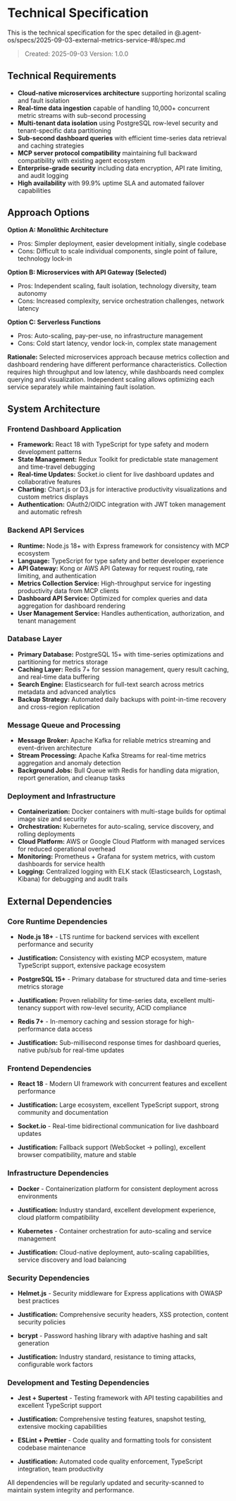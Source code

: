 # Technical Specification

This is the technical specification for the spec detailed in @.agent-os/specs/2025-09-03-external-metrics-service-#8/spec.md

> Created: 2025-09-03
> Version: 1.0.0

## Technical Requirements

- **Cloud-native microservices architecture** supporting horizontal scaling and fault isolation
- **Real-time data ingestion** capable of handling 10,000+ concurrent metric streams with sub-second processing
- **Multi-tenant data isolation** using PostgreSQL row-level security and tenant-specific data partitioning
- **Sub-second dashboard queries** with efficient time-series data retrieval and caching strategies
- **MCP server protocol compatibility** maintaining full backward compatibility with existing agent ecosystem
- **Enterprise-grade security** including data encryption, API rate limiting, and audit logging
- **High availability** with 99.9% uptime SLA and automated failover capabilities

## Approach Options

**Option A: Monolithic Architecture**
- Pros: Simpler deployment, easier development initially, single codebase
- Cons: Difficult to scale individual components, single point of failure, technology lock-in

**Option B: Microservices with API Gateway (Selected)**
- Pros: Independent scaling, fault isolation, technology diversity, team autonomy
- Cons: Increased complexity, service orchestration challenges, network latency

**Option C: Serverless Functions**
- Pros: Auto-scaling, pay-per-use, no infrastructure management
- Cons: Cold start latency, vendor lock-in, complex state management

**Rationale:** Selected microservices approach because metrics collection and dashboard rendering have different performance characteristics. Collection requires high throughput and low latency, while dashboards need complex querying and visualization. Independent scaling allows optimizing each service separately while maintaining fault isolation.

## System Architecture

### Frontend Dashboard Application
- **Framework:** React 18 with TypeScript for type safety and modern development patterns
- **State Management:** Redux Toolkit for predictable state management and time-travel debugging
- **Real-time Updates:** Socket.io client for live dashboard updates and collaborative features
- **Charting:** Chart.js or D3.js for interactive productivity visualizations and custom metrics displays
- **Authentication:** OAuth2/OIDC integration with JWT token management and automatic refresh

### Backend API Services
- **Runtime:** Node.js 18+ with Express framework for consistency with MCP ecosystem
- **Language:** TypeScript for type safety and better developer experience
- **API Gateway:** Kong or AWS API Gateway for request routing, rate limiting, and authentication
- **Metrics Collection Service:** High-throughput service for ingesting productivity data from MCP clients
- **Dashboard API Service:** Optimized for complex queries and data aggregation for dashboard rendering
- **User Management Service:** Handles authentication, authorization, and tenant management

### Database Layer
- **Primary Database:** PostgreSQL 15+ with time-series optimizations and partitioning for metrics storage
- **Caching Layer:** Redis 7+ for session management, query result caching, and real-time data buffering
- **Search Engine:** Elasticsearch for full-text search across metrics metadata and advanced analytics
- **Backup Strategy:** Automated daily backups with point-in-time recovery and cross-region replication

### Message Queue and Processing
- **Message Broker:** Apache Kafka for reliable metrics streaming and event-driven architecture
- **Stream Processing:** Apache Kafka Streams for real-time metrics aggregation and anomaly detection
- **Background Jobs:** Bull Queue with Redis for handling data migration, report generation, and cleanup tasks

### Deployment and Infrastructure
- **Containerization:** Docker containers with multi-stage builds for optimal image size and security
- **Orchestration:** Kubernetes for auto-scaling, service discovery, and rolling deployments
- **Cloud Platform:** AWS or Google Cloud Platform with managed services for reduced operational overhead
- **Monitoring:** Prometheus + Grafana for system metrics, with custom dashboards for service health
- **Logging:** Centralized logging with ELK stack (Elasticsearch, Logstash, Kibana) for debugging and audit trails

## External Dependencies

### Core Runtime Dependencies
- **Node.js 18+** - LTS runtime for backend services with excellent performance and security
- **Justification:** Consistency with existing MCP ecosystem, mature TypeScript support, extensive package ecosystem

- **PostgreSQL 15+** - Primary database for structured data and time-series metrics storage
- **Justification:** Proven reliability for time-series data, excellent multi-tenancy support with row-level security, ACID compliance

- **Redis 7+** - In-memory caching and session storage for high-performance data access
- **Justification:** Sub-millisecond response times for dashboard queries, native pub/sub for real-time updates

### Frontend Dependencies
- **React 18** - Modern UI framework with concurrent features and excellent performance
- **Justification:** Large ecosystem, excellent TypeScript support, strong community and documentation

- **Socket.io** - Real-time bidirectional communication for live dashboard updates
- **Justification:** Fallback support (WebSocket → polling), excellent browser compatibility, mature and stable

### Infrastructure Dependencies
- **Docker** - Containerization platform for consistent deployment across environments
- **Justification:** Industry standard, excellent development experience, cloud platform compatibility

- **Kubernetes** - Container orchestration for auto-scaling and service management
- **Justification:** Cloud-native deployment, auto-scaling capabilities, service discovery and load balancing

### Security Dependencies
- **Helmet.js** - Security middleware for Express applications with OWASP best practices
- **Justification:** Comprehensive security headers, XSS protection, content security policies

- **bcrypt** - Password hashing library with adaptive hashing and salt generation
- **Justification:** Industry standard, resistance to timing attacks, configurable work factors

### Development and Testing Dependencies
- **Jest + Supertest** - Testing framework with API testing capabilities and excellent TypeScript support
- **Justification:** Comprehensive testing features, snapshot testing, extensive mocking capabilities

- **ESLint + Prettier** - Code quality and formatting tools for consistent codebase maintenance
- **Justification:** Automated code quality enforcement, TypeScript integration, team productivity

All dependencies will be regularly updated and security-scanned to maintain system integrity and performance.
